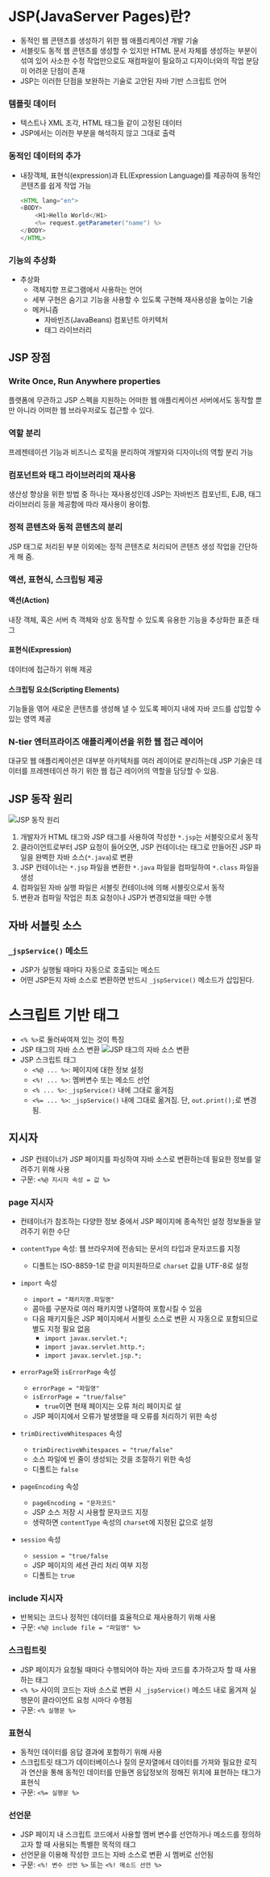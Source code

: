 # JSP(JavaServer Pages)란?
- 동적인 웹 콘텐츠를 생성하기 위한 웹 애플리케이션 개발 기술
- 서블릿도 동적 웹 콘텐츠를 생성할 수 있지만 HTML 문서 자체를 생성하는 부분이 섞여 있어 사소한 수정 작업만으로도 재컴파일이 필요하고 디자이너와의 작업 분담이 어려운 단점이 존재
- JSP는 이러한 단점을 보완하는 기술로 고안된 자바 기반 스크립트 언어
### 템플릿 데이터
- 텍스트나 XML 조각, HTML 태그들 같이 고정된 데이터
- JSP에서는 이러한 부분을 해석하지 않고 그대로 출력 
### 동적인 데이터의 추가
- 내장객체, 표현식(expression)과 EL(Expression Language)를 제공하여 동적인 콘텐츠를 쉽게 작업 가능 
    ```java
    <HTML lang="en">
    <BODY>
        <H1>Hello World</H1>
        <%= request.getParameter("name") %>
    </BODY>
    </HTML>
    ```
  
### 기능의 추상화
- 추상화
  - 객체지향 프로그램에서 사용하는 언어
  - 세부 구현은 숨기고 기능을 사용할 수 있도록 구현해 재사용성을 높이는 기술
  - 메커니즘
    - 자바빈즈(JavaBeans) 컴포넌트 아키텍처
    - 태그 라이브러리
    
## JSP 장점
### Write Once, Run Anywhere properties
플랫폼에 무관하고 JSP 스펙을 지원하는 어떠한 웹 애플리케이션 서버에서도 동작할 뿐만 아니라 어떠한 웹 브라우저로도 접근할 수 있다.
### 역할 분리
프레젠테이션 기능과 비즈니스 로직을 분리하여 개발자와 디자이너의 역할 분리 가능
### 컴포넌트와 태그 라이브러리의 재사용
생산성 향상을 위한 방법 중 하나는 재사용성인데 JSP는 자바빈즈 컴포넌트, EJB, 태그 라이브러리 등을 제공함에 따라 재사용이 용이함.
### 정적 콘텐츠와 동적 콘텐츠의 분리
JSP 태그로 처리된 부분 이외에는 정적 콘텐츠로 처리되어 콘텐츠 생성 작업을 간단하게 해 줌.
### 액션, 표현식, 스크립팅 제공
#### 액션(Action)
내장 객체, 혹은 서버 측 객체와 상호 동작할 수 있도록 유용한 기능을 추상화한 표준 태그
#### 표현식(Expression)
데이터에 접근하기 위해 제공
#### 스크립팅 요소(Scripting Elements)
기능들을 엮어 새로운 콘텐츠를 생성해 낼 수 있도록 페이지 내에 자바 코드를 삽입할 수 있는 영역 제공 
### N-tier 엔터프라이즈 애플리케이션을 위한 웹 접근 레이어
대규모 웹 애플리케이션은 대부분 아키텍처를 여러 레이어로 분리하는데 JSP 기술은 데이터를 프레젠테이션 하기 위한 웹 접근 레이어의 역할을 담당할 수 있음.
## JSP 동작 원리
![JSP 동작 원리](https://img1.daumcdn.net/thumb/R800x0/?scode=mtistory2&fname=https%3A%2F%2Fblog.kakaocdn.net%2Fdn%2FcuaI7I%2FbtqEwRYslXe%2FtinrWC90VkGF9p2gH7Lc0K%2Fimg.png)
1. 개발자가 HTML 태그와 JSP 태그를 사용하여 작성한 `*.jsp`는 서블릿으로서 동작
2. 클라이언트로부터 JSP 요청이 들어오면, JSP 컨테이너는 태그로 만들어진 JSP 파일을 완벽한 자바 소스(`*.java`)로 변환
3. JSP 컨테이너는 `*.jsp` 파일을 변환한 `*.java` 파일을 컴파일하여 `*.class` 파일을 생성
4. 컴파일된 자바 실행 파일은 서블릿 컨테이너에 의해 서블릿으로서 동작
5. 변환과 컴파일 작업은 최초 요청이나 JSP가 변경되었을 때만 수행
## 자바 서블릿 소스
### `_jspService()` 메소드
- JSP가 실행될 때마다 자동으로 호출되는 메소드
- 어떤 JSP든지 자바 소스로 변환하면 반드시 `_jspService()` 메소드가 삽입된다.
# 스크립트 기반 태그
- `<% %>`로 둘러싸여져 있는 것이 특징
- JSP 태그의 자바 소스 변환
  ![JSP 태그의 자바 소스 변환](https://blog.kakaocdn.net/dn/bvfwN6/btqEwgj8PCW/hf5iAOnaZKLDhH754KtI61/img.png)
- JSP 스크립트 태그
  - `<%@ ... %>`: 페이지에 대한 정보 설정
  - `<%! ... %>`: 멤버변수 또는 메소드 선언
  - `<% ... %>`: `_jspService()` 내에 그대로 옮겨짐
  - `<%= ... %>`: `_jspService()` 내에 그대로 옮겨짐. 단, `out.print();`로 변경됨.
## 지시자
- JSP 컨테이너가 JSP 페이지를 파싱하여 자바 소스로 변환하는데 필요한 정보를 알려주기 위해 사용
- 구문: `<%@ 지시자 속성 = 값 %>` 
### page 지시자
- 컨테이너가 참조하는 다양한 정보 중에서 JSP 페이지에 종속적인 설정 정보들을 알려주기 위한 수단
- `contentType` 속성: 웹 브라우저에 전송되는 문서의 타입과 문자코드를 지정
  - 디폴트는 ISO-8859-1로 한글 미지원하므로 `charset` 값을 UTF-8로 설정
- `import` 속성
  - `import = "패키지명.파일명"`
  - 콤마를 구분자로 여러 패키지명 나열하여 포함시킬 수 있음
  - 다음 패키지들은 JSP 페이지에서 서블릿 소스로 변환 시 자동으로 포함되므로 별도 지정 필요 없음
    - `import javax.servlet.*;`
    - `import javax.servlet.http.*;`
    - `import javax.servlet.jsp.*;`
  
- `errorPage`와 `isErrorPage` 속성
  - `errorPage = "파일명"`
  - `isErrorPage = "true/false"`
    - `true`이면 현재 페이지는 오류 처리 페이지로 설
  - JSP 페이지에서 오류가 발생했을 때 오류를 처리하기 위한 속성
- `trimDirectiveWhitespaces` 속성
  - `trimDirectiveWhitespaces = "true/false"`
  - 소스 파일에 빈 줄이 생성되는 것을 조절하기 위한 속성
  - 디폴트는 `false`
- `pageEncoding` 속성
  - `pageEncoding = "문자코드"`
  - JSP 소스 저장 시 사용할 문자코드 지정
  - 생략하면 `contentType` 속성의 `charset`에 지정된 값으로 설정
- `session` 속성
  - `session = "true/false`
  - JSP 페이지의 세션 관리 처리 여부 지정
  - 디폴트는 `true`
### include 지시자
- 반복되는 코드나 정적인 데이터를 효율적으로 재사용하기 위해 사용
- 구문: `<%@ include file = "파일명" %>`
### 스크립트릿
- JSP 페이지가 요청될 때마다 수행되어야 하는 자바 코드를 추가하고자 할 때 사용하는 태그
- `<% %>` 사이의 코드는 자바 소스로 변환 시 `_jspService()` 메소드 내로 옮겨져 실행문이 클라이언트 요청 시마다 수행됨
- 구문: `<% 실행문 %>`
### 표현식
- 동적인 데이터를 응답 결과에 포함하기 위해 사용
- 스크립트릿 태그가 데이터베이스나 질의 문자열에서 데이터를 가져와 필요한 로직과 연산을 통해 동적인 데이터를 만들면 응답정보의 정해진 위치에 표현하는 태그가 표현식
- 구문: `<%= 실행문 %>`
### 선언문
- JSP 페이지 내 스크립트 코드에서 사용할 멤버 변수를 선언하거나 메소드를 정의하고자 할 때 사용되는 특별한 목적의 태그
- 선언문을 이용해 작성한 코드는 자바 소스로 변환 시 멤버로 선언됨
- 구문: `<%! 변수 선언 %>` 또는 `<%! 메소드 선언 %>`
